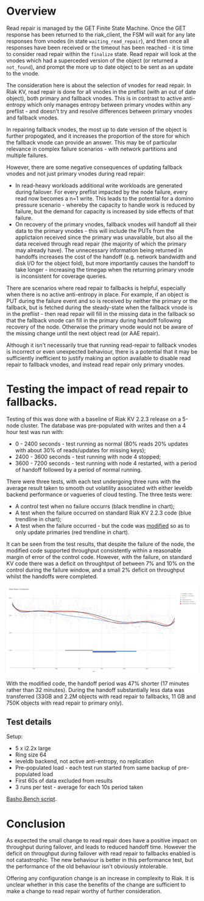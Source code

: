 # Overview

Read repair is managed by the GET Finite State Machine.  Once the GET response has been returned to the riak_client, the FSM will wait for any late responses from vnodes (in state `waiting_read_repair`), and then once all responses have been received or the timeout has been reached - it is time to consider read repair within the `finalize` state.  Read repair will look at the vnodes which had a superceded version of the object (or returned a `not_found`), and prompt the more up to date object to be sent as an update to the vnode. 

The consideration here is about the selection of vnodes for read repair.  In Riak KV, read repair is done for all vnodes in the preflist (with an out of date object), both primary and fallback vnodes.  This is in contrast to active anti-entropy which only manages entropy between primary vnodes within any preflist - and doesn't try and resolve differences between primary vnodes and fallback vnodes.

In repairing fallback vnodes, the most up to date version of the object is further propogated, and it increases the proportion of the store for which the fallback vnode can provide an answer.  This may be of particular relevance in complex failure scenarios - with network partitions and multiple failures.

However, there are some negative consequences of updating fallback vnodes and not just primary vnodes during read repair:

- In read-heavy workloads additional write workloads are generated during failover.  For every preflist impacted by the node failure, every read now becomes a n=1 write.  This leads to the potential for a domino pressure scenario - whereby the capacity to handle work is reduced by failure, but the demand for capacity is increased by side effects of that failure.  
- On recovery of the primary vnodes, fallback vnodes will handoff all their data to the primary vnodes - this will include the PUTs from the applictaion received since the primary was unavailable, but also all the data received through read repair (the majority of which the primary may already have).  The unnecessary information being returned in handoffs increases the cost of the handoff (e.g. network bandwidth and disk I/O for the object fold), but more importantly causes the handoff to take longer - increasing the timegap when the returning primary vnode is inconsistent for coverage queries.

There are scenarios where read repair to fallbacks is helpful, especially when there is no active anti-entropy in place.  For example, if an object is PUT during the failure event and so is received by neither the primary or the fallback, but is fetched during the steady-state when the fallback vnode is in the preflist - then read repair will fill in the missing data in the fallback so that the fallback vnode can fill in the primary during handoff following recovery of the node.  Otherwise the primary vnode would not be aware of the missing change until the next object read (or AAE repair). 

Although it isn't necessarily true that running read-repair to fallback vnodes is incorrect or even unexpected behaviour, there is a potential that it may be sufficiently inefficient to justify making an option available to disable read repair to fallback vnodes, and instead read repair only primary vnodes.


# Testing the impact of read repair to fallbacks.

Testing of this was done with a baseline of Riak KV 2.2.3 release on a 5-node cluster.  The database was pre-populated with writes and then a 4 hour test was run with:

- 0 - 2400 seconds - test running as normal (80% reads 20% updates with about 30% of reads/updates for missing keys);
- 2400 - 3600 seconds - test running with node 4 stopped;
- 3600 - 7200 seconds - test running with node 4 restarted, with a period of handoff followed by a period of normal running.

There were three tests, with each test undergoing three runs with the average result taken to smooth out volatility associated with either leveldb backend performance or vagueries of cloud testing.  The three tests were:

- A control test when no failure occurrs (black trendline in chart);
- A test when the failure occurred on standard Riak KV 2.2.3 code (blue trendline in chart);
- A test when the failure occurred - but the code was [modified](https://github.com/martinsumner/riak_kv/blob/mas-2.1.7-readrepairprimary/src/riak_kv_get_fsm.erl#L509) so as to only update primaries (red trendline in chart).

It can be seen from the test results, that despite the failure of the node, the modified code supported throughput consistently within a reasonable margin of error of the control code.  However, with the failure, on standard KV code there was a deficit on throughtput of between 7% and 10% on the control during the failure window, and a small 2% deficit on throughput whilst the handoffs were completed.

![Read Repair Chart](images/ReadRepairChart.png "Read Repair Chart")

With the modified code, the handoff period was 47% shorter (17 minutes rather than 32 minutes).  During the handoff substantially less data was transferred (33GB and 2.2M objects with read repair to fallbacks, 11 GB and 750K objects with read repair to primary only).

## Test details

Setup:

- 5 x i2.2x large
- Ring size 64
- leveldb backend, not active anti-entropy, no replication
- Pre-populated load - each test run started from same backup of pre-populated load
- First 60s of data excluded from results
- 3 runs per test - average for each 10s period taken

[Basho Bench script](riakc_rr.config).

# Conclusion

As expected the small change to read repair does have a positive impact on throughput during failover, and leads to reduced handoff time.  However the deficit on throughput during failover with read repair to fallbacks enabled is not catastrophic.  The new behaviour is better in this performance test, but the performance of the old behaviour isn't obviously intolerable.

Offering any configuration change is an increase in complexity to Riak.  It is unclear whether in this case the benefits of the change are sufficient to make a change to read repair worthy of further consideration. 
